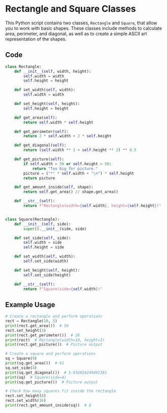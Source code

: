 
# Rectangle and Square Classes

This Python script contains two classes, `Rectangle` and `Square`, that allow you to work with basic shapes. These classes include methods to calculate area, perimeter, and diagonal, as well as to create a simple ASCII art representation of the shapes.

## Code

```python
class Rectangle:
    def __init__(self, width, height):
        self.width = width
        self.height = height

    def set_width(self, width):
        self.width = width

    def set_height(self, height):
        self.height = height

    def get_area(self):
        return self.width * self.height

    def get_perimeter(self):
        return 2 * self.width + 2 * self.height

    def get_diagonal(self):
        return (self.width ** 2 + self.height ** 2) ** 0.5

    def get_picture(self):
        if self.width > 50 or self.height > 50:
            return "Too big for picture."
        picture = ("*" * self.width + "\n") * self.height
        return picture

    def get_amount_inside(self, shape):
        return self.get_area() // shape.get_area()

    def __str__(self):
        return f"Rectangle(width={self.width}, height={self.height})"


class Square(Rectangle):
    def __init__(self, side):
        super().__init__(side, side)

    def set_side(self, side):
        self.width = side
        self.height = side

    def set_width(self, width):
        self.set_side(width)

    def set_height(self, height):
        self.set_side(height)

    def __str__(self):
        return f"Square(side={self.width})"
```

## Example Usage

```python
# Create a rectangle and perform operations
rect = Rectangle(10, 5)
print(rect.get_area())  # 50
rect.set_height(3)
print(rect.get_perimeter())  # 26
print(rect)  # Rectangle(width=10, height=3)
print(rect.get_picture())  # Picture output

# Create a square and perform operations
sq = Square(9)
print(sq.get_area())  # 81
sq.set_side(4)
print(sq.get_diagonal())  # 5.656854249492381
print(sq)  # Square(side=4)
print(sq.get_picture())  # Picture output

# Check how many squares fit inside the rectangle
rect.set_height(8)
rect.set_width(16)
print(rect.get_amount_inside(sq))  # 8
```
